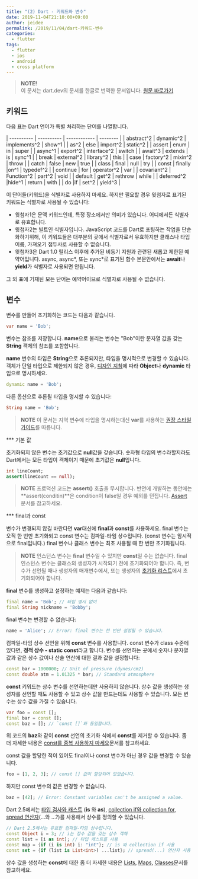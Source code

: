 ```yaml
---
title: "(2) Dart - 키워드와 변수"
date: 2019-11-04T21:10:00+09:00
author: jeidee
permalink: /2019/11/04/dart-키워드-변수
categories:
  - flutter
tags:
  - flutter
  - ios
  - android
  - cross platform
---
```


> **NOTE!**  
> 이 문서는 dart.dev의 문서를 한글로 번역한 문서입니다. [원문 바로가기](https://dart.dev/guides/language/language-tour)

## 키워드

다음 표는 Dart 언어가 특별 처리하는 단어를 나열합니다.

| ---------- | ---------- | ------------ | -------- |
| abstract^2 | dynamic^2 | implements^2 | show^1 |
| as^2 | else | import^2 | static^2 |
| assert | enum | in | super |
| async^1 | export^2 | interface^2 | switch |
| await^3 | extends | is | sync^1 |
| break | external^2 | library^2 | this |
| case | factory^2 | mixin^2 | throw |
| catch | false | new | true |
| class | final | null | try |
| const | finally |on^1 | typedef^2 |
| continue | for | operator^2 | var |
| covariant^2 | Function^2 | part^2 | void |
| default | get^2 | rethrow | while |
| deferred^2 |hide^1 | return | with |
| do |if | set^2 | yield^3 |

이 단어들(키워드)을 식별자로 사용하지 마세요. 하지만 필요할 경우 윗첨자로 표기된 키워드는 식별자로 사용될 수 있습니다:

- 윗첨자1은 문맥 키워드인데, 특정 장소에서만 의미가 있습니다. 어디에서든 식별자로 유효합니다.
- 윗첨자2는 빌트인 식별자입니다. JavaScript 코드를 Dart로 포팅하는 작업을 단순화하기위해, 이 키워드들은 대부분의 곳에서 식별자로서 유효하지만 클래스나 타입이름, 가져오기 접두사로 사용할 수 없습니다.
- 윗첨자3은 Dart 1.0 릴리스 이후에 추가된 비동기 지원과 관련된 새롭고 제한된 예약어입니다. async, async*, 또는 sync*로 표기된 함수 본문안에서는 **await**나 **yield**가 식별자로 사용되면 안됩니다.

그 외 표에 기재된 모든 단어는 예약어이므로 식별자로 사용될 수 없습니다.

## 변수

변수를 만들어 초기화하는 코드는 다음과 같습니다.

```dart
var name = 'Bob';
```

변수는 참조를 저장합니다. **name**으로 불리는 변수는 "Bob"이란 문자열 값을 갖는 **String** 객체의 참조를 포함합니다.

**name** 변수의 타입은 **String**으로 추론되지만, 타입을 명시적으로 변경할 수 있습니다. 객체가 단일 타입으로 제한되지 않은 경우, [디자인 지침](https://dart.dev/guides/language/effective-dart/design#do-annotate-with-object-instead-of-dynamic-to-indicate-any-object-is-allowed)에 따라 **Object**나 **dynamic** 타입으로 명시하세요.

```dart
dynamic name = 'Bob';
```

다른 옵션으로 추론될 타입을 명시할 수 있습니다:

```dart
String name = 'Bob';
```

> **NOTE** 이 문서는 지역 변수에 타입을 명시하는대신 **var**를 사용하는 [권장 스타일 가이드](https://dart.dev/guides/language/effective-dart/design#types)를 따릅니다.

\*\*\* 기본 값

초기화되지 않은 변수는 초기값으로 **null**값을 갖습니다. 숫자형 타입의 변수라할지라도 Dart에서는 모든 타입이 객체이기 때문에 초기값은 **null**입니다.

```dart
int lineCount;
assert(lineCount == null);
```

> **NOTE** 프로덕션 코드는 **assert()** 호출을 무시합니다. 반면에 개발하는 동안에는 **assert(conditin)**은 condition이 false일 경우 예외를 던집니다. [Assert](https://dart.dev/guides/language/language-tour#assert) 문서를 참고하세요.

\*\*\* final과 const

변수가 변경되지 않길 바란다면 **var**대신에 **final**과 **const**를 사용하세요. final 변수는 오직 한 번만 초기화되고 const 변수는 컴파일-타임 상수입니다. (const 변수는 암시적으로 final입니다.) final 변수나 클래스 변수는 최초 사용될 때 한 번만 초기화됩니다.

> **NOTE** 인스턴스 변수는 **final** 변수일 수 있지만 **const**일 수는 없습니다. final 인스턴스 변수는 클래스의 생성자가 시작되기 전에 초기화되어야 합니다. 즉, 변수가 선언될 때나 생성자의 매개변수에서, 또는 생성자의 [초기화 리스트](https://dart.dev/guides/language/language-tour#initializer-list)에서 초기화되어야 합니다.

**final** 변수를 생성하고 설정하는 예제는 다음과 같습니다:

```dart
final name = 'Bob'; // 타입 명시 없이
final String nickname = 'Bobby';
```

final 변수는 변경할 수 없습니다:

```dart
name = 'Alice'; // Error: final 변수는 한 번만 설정될 수 있습니다.
```

컴파일-타임 상수 선언을 위해 **const** 변수를 사용합니다. const 변수가 class 수준에 있다면, **정적 상수 - static const**라고 합니다. 변수를 선언하는 곳에서 숫자나 문자열 값과 같은 상수 값이나 산술 연산에 대한 결과 값을 설정합니다:

```dart
const bar = 1000000; // Unit of pressure (dynes/cm2)
const double atm = 1.01325 * bar; // Standard atmosphere
```

**const** 키워드는 상수 변수를 선언하는데만 사용하지 않습니다. 상수 값을 생성하는 생성자를 선언할 때도 사용할 수 있고 상수 값을 만드는데도 사용할 수 있습니다. 모든 변수는 상수 값을 가질 수 있습니다.

```dart
var foo = const [];
final bar = const [];
const baz = []; // `const []`와 동일합니다.
```

위 코드의 **baz**와 같이 **const** 선언의 초기화 식에서 **const**를 제거할 수 있습니다. 좀 더 자세한 내용은 [const를 중복 사용하지 마세요](https://dart.dev/guides/language/effective-dart/usage#dont-use-const-redundantly)문서를 참고하세요.

const 값을 할당한 적이 있어도 final이나 const 변수가 아닌 경우 값을 변경할 수 있습니다.

```dart
foo = [1, 2, 3]; // const [] 값이 할당되어 있었습니다.
```

하지만 const 변수의 값은 변경할 수 없습니다.

```dart
baz = [42]; // Error: Constant variables can't be assigned a value.
```

Dart 2.5에서는 [타입 검사와 캐스트](https://dart.dev/guides/language/language-tour#type-test-operators) (**is** 와 **as**), [collection if와 collection for](https://dart.dev/guides/language/language-tour#collection-operators), [spread 연산자](https://dart.dev/guides/language/language-tour#spread-operator)(...와 ...?)를 사용해서 상수를 정의할 수 있습니다.

```dart
// Dart 2.5에서는 유효한 컴파일-타임 상수입니다.
const Object i = 3; // i는 정수 값을 갖는 상수 객체
const list = [i as int]; // 타입 캐스트를 사용
const map = {if (i is int) i: "int"}; // is 와 collection if 사용
const set = {if (list is List<int>) ...list}; // spread(...) 연산자 사용
```

상수 값을 생성하는 **const**에 대한 좀 더 자세한 내용은 [Lists](https://dart.dev/guides/language/language-tour#lists), [Maps](https://dart.dev/guides/language/language-tour#maps), [Classes](https://dart.dev/guides/language/language-tour#classes)문서를 참고하세요.
